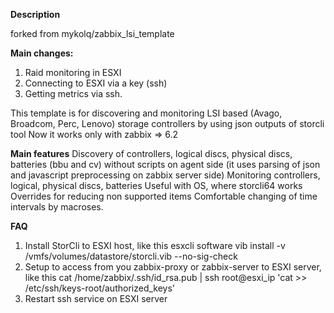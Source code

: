 **Description**

forked from mykolq/zabbix_lsi_template

**Main changes:**
1. Raid monitoring in ESXI
2. Connecting to ESXI via a key (ssh)
3. Getting metrics via ssh.


This template is for discovering and monitoring LSI based 
(Avago, Broadcom, Perc, Lenovo) storage controllers by
using json outputs of storcli tool 
Now it works only with zabbix => 6.2

**Main features**
Discovery of controllers, logical discs, physical discs, batteries (bbu and cv) without scripts on agent side (it uses parsing of json and javascript preprocessing on zabbix server side)
Monitoring controllers, logical, physical discs, batteries
Useful with OS, where storcli64 works
Overrides for reducing non supported items
Comfortable changing of time intervals by macroses.

**FAQ**
1. Install StorCli to ESXI host, like this
   esxcli software vib install -v /vmfs/volumes/datastore/storcli.vib --no-sig-check
2. Setup to access from you zabbix-proxy or zabbix-server to ESXI server, like this
   cat /home/zabbix/.ssh/id_rsa.pub | ssh root@esxi_ip 'cat >> /etc/ssh/keys-root/authorized_keys'
3. Restart ssh service on ESXI server